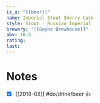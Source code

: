```yaml
---
is_a: "[[beer]]"
name: Imperial Stout Sherry Cask
style: Stout - Russian Imperial
brewery: "[[Boyne Brewhouse]]"
abv: 10.8
rating: 
last:
---
```

# Notes
- [x] [[2018-08]] #do/drink/beer 👍
